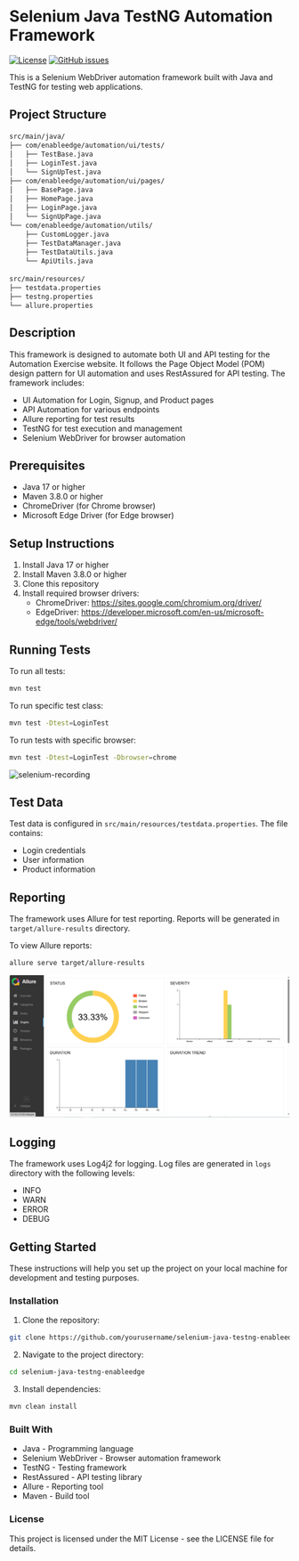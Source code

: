 # Selenium Java TestNG Automation Framework
[![License](https://img.shields.io/github/license/enableedge/selenium-java-testng-enableedge?style=for-the-badge)](https://github.com/enableedge/selenium-java-testng-enableedge)
[![GitHub issues](https://img.shields.io/github/issues/enableedge/selenium-java-testng-enableedge?style=for-the-badge)](https://github.com/enableedge/selenium-java-testng-enableedge/issues)

This is a Selenium WebDriver automation framework built with Java and TestNG for testing web applications.

## Project Structure

```
src/main/java/
├── com/enableedge/automation/ui/tests/
│   ├── TestBase.java
│   ├── LoginTest.java
│   └── SignUpTest.java
├── com/enableedge/automation/ui/pages/
│   ├── BasePage.java
│   ├── HomePage.java
│   ├── LoginPage.java
│   └── SignUpPage.java
└── com/enableedge/automation/utils/
    ├── CustomLogger.java
    ├── TestDataManager.java
    ├── TestDataUtils.java
    └── ApiUtils.java

src/main/resources/
├── testdata.properties
├── testng.properties
└── allure.properties
```

## Description

This framework is designed to automate both UI and API testing for the Automation Exercise website. It follows the Page Object Model (POM) design pattern for UI automation and uses RestAssured for API testing. The framework includes:
- UI Automation for Login, Signup, and Product pages
- API Automation for various endpoints
- Allure reporting for test results
- TestNG for test execution and management
- Selenium WebDriver for browser automation

## Prerequisites

- Java 17 or higher
- Maven 3.8.0 or higher
- ChromeDriver (for Chrome browser)
- Microsoft Edge Driver (for Edge browser)

## Setup Instructions

1. Install Java 17 or higher
2. Install Maven 3.8.0 or higher
3. Clone this repository
4. Install required browser drivers:
   - ChromeDriver: https://sites.google.com/chromium.org/driver/
   - EdgeDriver: https://developer.microsoft.com/en-us/microsoft-edge/tools/webdriver/

## Running Tests

To run all tests:
```bash
mvn test
```

To run specific test class:
```bash
mvn test -Dtest=LoginTest
```

To run tests with specific browser:
```bash
mvn test -Dtest=LoginTest -Dbrowser=chrome
```
![selenium-recording](./docs/selenium-java_recording.gif)
## Test Data

Test data is configured in `src/main/resources/testdata.properties`. The file contains:
- Login credentials
- User information
- Product information

## Reporting

The framework uses Allure for test reporting. Reports will be generated in `target/allure-results` directory.

To view Allure reports:
```bash
allure serve target/allure-results
```
![allure-report](./docs/allure-report-se.png)
## Logging

The framework uses Log4j2 for logging. Log files are generated in `logs` directory with the following levels:
- INFO
- WARN
- ERROR
- DEBUG

## Getting Started

These instructions will help you set up the project on your local machine for development and testing purposes.

### Installation

1. Clone the repository:
```bash
git clone https://github.com/yourusername/selenium-java-testng-enableedge.git
```

2. Navigate to the project directory:
```bash
cd selenium-java-testng-enableedge
```

3. Install dependencies:
```bash
mvn clean install
```

### Built With

- Java - Programming language
- Selenium WebDriver - Browser automation framework
- TestNG - Testing framework
- RestAssured - API testing library
- Allure - Reporting tool
- Maven - Build tool

### License

This project is licensed under the MIT License - see the LICENSE file for details.

